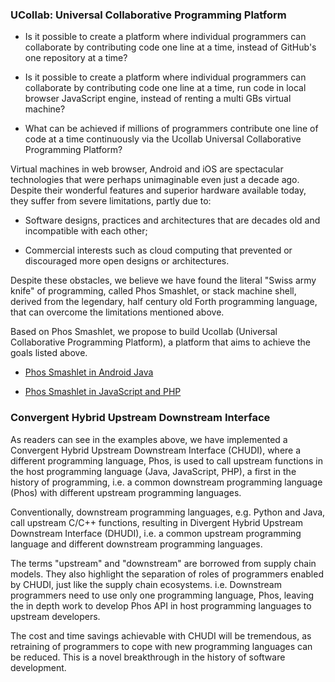 ### UCollab: Universal Collaborative Programming Platform



- Is it possible to create a platform where individual programmers can collaborate by contributing code one line at a time, instead of GitHub's one repository at a time? 

- Is it possible to create a platform where individual programmers can collaborate by contributing code one line at a time, run code in local browser JavaScript engine, instead of renting a multi GBs virtual machine?

- What can be achieved if millions of programmers contribute one line of code at a time continuously via the Ucollab Universal Collaborative Programming Platform?

<!--
Ask questions in this fashion to arouse reader's interests. 
-->

Virtual machines in web browser, Android and iOS are spectacular technologies that were perhaps unimaginable even just a decade ago. Despite their wonderful features and superior hardware available today, they suffer from severe limitations, partly due to:

- Software designs, practices and architectures that are decades old and incompatible with each other;

- Commercial interests such as cloud computing that prevented or discouraged more open designs or architectures.

Despite these obstacles, we believe we have found the literal "Swiss army knife" of programming, called Phos Smashlet, or stack machine shell, derived from the legendary, half century old Forth programming language, that can overcome the limitations mentioned above. 

Based on Phos Smashlet, we propose to build Ucollab (Universal Collaborative Programming Platform), a platform that aims to achieve the goals listed above. 

- [ Phos Smashlet in Android Java ](https://github.com/udexon/Homoiconism/blob/master/Android_Java_Phos.md)

- [ Phos Smashlet in JavaScript and PHP ](https://github.com/udexon/GOEHDOM/blob/master/Phos_Smashlet.md)

### Convergent Hybrid Upstream Downstream Interface

As readers can see in the examples above, we have implemented a Convergent Hybrid Upstream Downstream Interface (CHUDI), where a different programming language, Phos, is used to call upstream functions in the host programming language (Java, JavaScript, PHP), a first in the history of programming, i.e. a common downstream programming language (Phos) with different upstream programming languages. 

Conventionally, downstream programming languages, e.g. Python and Java, call upstream C/C++ functions, resulting in Divergent Hybrid Upstream Downstream Interface (DHUDI), i.e. a common upstream programming language and different downstream programming languages. 

The terms "upstream" and "downstream" are borrowed from supply chain models. They also highlight the separation of roles of programmers enabled by CHUDI, just like the supply chain ecosystems. i.e. Downstream programmers need to use only one programming language, Phos, leaving the in depth work to develop Phos API in host programming languages to upstream developers.

The cost and time savings achievable with CHUDI will be tremendous, as retraining of programmers to cope with new programming languages can be reduced. This is a novel breakthrough in the history of software development. 
